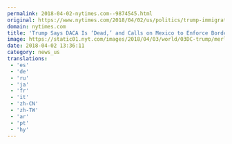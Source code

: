 ```yaml
---
permalink: 2018-04-02-nytimes.com--9874545.html
original: https://www.nytimes.com/2018/04/02/us/politics/trump-immigration-mexico-daca.html?partner=rss&amp;emc=rss
domain: nytimes.com
title: 'Trump Says DACA Is ‘Dead,’ and Calls on Mexico to Enforce Border Security'
image: https://static01.nyt.com/images/2018/04/03/world/03DC-trump/merlin_136099059_a86caec7-6f69-4bb2-a425-0fb4891c2c35-mediumThreeByTwo440.jpg
date: 2018-04-02 13:36:11
category: news_us
translations: 
 - 'es'
 - 'de'
 - 'ru'
 - 'ja'
 - 'fr'
 - 'it'
 - 'zh-CN'
 - 'zh-TW'
 - 'ar'
 - 'pt'
 - 'hy'
---
```


